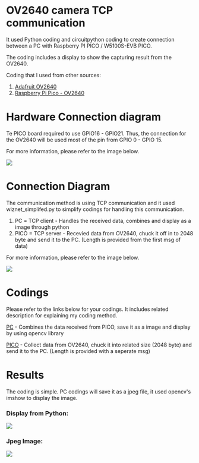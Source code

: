 # OV2640 camera TCP communication
It used Python coding and circuitpython coding to create connection between a PC with Raspberry PI PICO / W5100S-EVB PICO.

The coding includes a display to show the capturing result from the OV2640.

Coding that I used from other sources:
1. [Adafruit OV2640][link-ov2640]
2. [Raspberry Pi Pico - OV2640][link-pico_ov2640]

# Hardware Connection diagram
Te PICO board required to use GPIO16 - GPIO21. Thus, the connection for the OV2640 will be used most of the pin from GPIO 0 - GPIO 15.

For more information, please refer to the image below.

![][link-hardware]

# Connection Diagram
The communication method is using TCP communication and it used wiznet_simplifed.py to simplify codings for handling this communication.

1. PC = TCP client - Handles the received data, combines and display as a image through python
2. PICO = TCP server - Recevied data from OV2640, chuck it off in to 2048 byte and send it to the PC. (Length is provided from the first msg of data)

For more information, please refer to the image below.

![][link-connection]

# Codings
Please refer to the links below for your codings. It includes related description for explaining my coding method.

[PC][link-PC_code] - Combines the data received from PICO, save it as a image and display by using opencv library

[PICO][link-PICO] - Collect data from OV2640, chuck it into related size (2048 byte) and send it to the PC. (Length is provided with a seperate msg)

# Results
The coding is simple. PC codings will save it as a jpeg file, it used opencv's imshow to display the image.

### Display from Python:
![][link-display result]

### Jpeg Image:
![][link-jpeg]


[link-hardware]: https://github.com/ronpang/WIZnet-HK_Ron/blob/main/camera/OV2640%20connection%20diagram.PNG
[link-connection]: https://github.com/ronpang/WIZnet-HK_Ron/blob/main/camera/camera%20network%20connection.PNG
[link-PC_code]: https://github.com/ronpang/WIZnet-HK_Ron/blob/main/camera/camera%20display%20on%20PC.py
[link-PICO]: https://github.com/ronpang/WIZnet-HK_Ron/blob/main/camera/ov2640%20pico%20tcp%20test.py
[link-display result]: https://github.com/ronpang/WIZnet-HK_Ron/blob/main/camera/camera%20display%20result.PNG
[link-jpeg]: https://github.com/ronpang/WIZnet-HK_Ron/blob/main/camera/Testing.jpg
[link-ov2640]: https://github.com/adafruit/Adafruit_CircuitPython_OV2640
[link-pico_ov2640]: https://learn.adafruit.com/capturing-camera-images-with-circuitpython/raspberry-pi-pico-wiring
